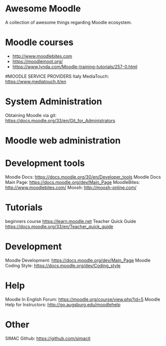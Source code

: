  # Awesome Moodle
 A collection of awesome things regarding Moodle ecosystem.

 # Moodle courses
 * http://www.moodlebites.com
 * https://moodlemoot.org/
 * https://www.lynda.com/Moodle-training-tutorials/257-0.html
 
  #MOODLE SERVICE PROVIDERS
  Italy
MediaTouch: https://www.mediatouch.it/en
 
# System Administration
Obtaining Moodle via git: https://docs.moodle.org/33/en/Git_for_Administrators

# Moodle web administration

# Development tools
Moodle Docs: https://docs.moodle.org/30/en/Developer_tools
Moodle Docs Main Page: https://docs.moodle.org/dev/Main_Page
MoodleBites: http://www.moodlebites.com/
Moosh: http://moosh-online.com/

# Tutorials
beginners course https://learn.moodle.net
Teacher Quick Guide https://docs.moodle.org/33/en/Teacher_quick_guide

# Development
Moodle Development: https://docs.moodle.org/dev/Main_Page
Moodle Coding Style: https://docs.moodle.org/dev/Coding_style

# Help
Moodle In English Forum: https://moodle.org/course/view.php?id=5
Moodle Help for Instructors: http://go.augsburg.edu/moodlehelp

# Other
SIMAC Github: https://github.com/simacit
